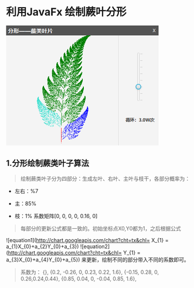 # 利用JavaFx 绘制蕨叶分形

![preview](./img/preview.png "界面预览")

## 1.分形绘制蕨类叶子算法

>绘制蕨类叶子分为四部分：生成左叶、右叶、主叶与枝干，各部分概率为：

* 左右：%7

* 主：85%

* 枝：1% 系数矩阵[0, 0, 0, 0, 0.16, 0]

>每部分的更新公式都是一致的。初始坐标点X0,Y0都为1，之后根据公式

![equation1](http://chart.googleapis.com/chart?cht=tx&chl= X_{1} = a_{1}X_{0}+a_{2}Y_{0}+a_{3})
![equation2](http://chart.googleapis.com/chart?cht=tx&chl= Y_{1} = a_{3}X_{0}+a_{4}Y_{0}+a_{5})
来更新，绘制不同的部分带入不同的系数即可。
>系数为：
{},
{0.2, -0.26, 0, 0.23, 0.22, 1.6},
{-0.15, 0.28, 0, 0.26,0.24,0.44},
{0.85, 0.04, 0, -0.04, 0.85, 1.6},